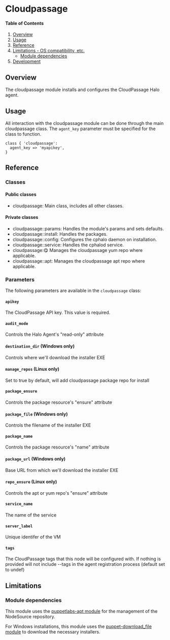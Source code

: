 # Cloudpassage

#### Table of Contents

1. [Overview](#overview)
1. [Usage](#usage)
1. [Reference](#reference)
1. [Limitations - OS compatibility, etc.](#limitations)
    * [Module dependencies](#module-dependencies)
1. [Development](#development)

## Overview

The cloudpassage module installs and configures the CloudPassage Halo agent.

## Usage

All interaction with the cloudpassage module can be done through the main cloudpassage class.
The `agent_key` parameter must be specified for the class to function.

```
class { 'cloudpassage':
  agent_key => 'myapikey',
}
```

## Reference

### Classes

#### Public classes

* cloudpassage: Main class, includes all other classes.

#### Private classes

* cloudpassage::params: Handles the module's params and sets defaults.
* cloudpassage::install: Handles the packages.
* cloudpassage::config: Configures the cphalo daemon on installation.
* cloudpassage::service: Handles the cphalod service.
* cloudpassage::yum: Manages the cloudpassage yum repo where applicable.
* cloudpassage::apt: Manages the cloudpassage apt repo where applicable.

### Parameters

The following parameters are available in the `cloudpassage` class:

#### `apikey`

The CloudPassage API key. This value is required.

#### `audit_mode`

Controls the Halo Agent's "read-only" attribute

#### `destination_dir` (Windows only)

Controls where we'll download the installer EXE

#### `manage_repos` (Linux only)

Set to true by default, will add cloudpassage package repo for install

#### `package_ensure`

Controls the package resource's "ensure" attribute

#### `package_file` (Windows only)

Controls the filename of the installer EXE

#### `package_name`

Controls the package resource's "name" attribute

#### `package_url` (Windows only)

Base URL from which we'll download the installer EXE

#### `repo_ensure` (Linux only)

Controls the apt or yum repo's "ensure" attribute

#### `service_name`

The name of the service

#### `server_label`

Unique identifer of the VM

#### `tags`

The CloudPassage tags that this node will be configured with. If nothing is provided
will not include --tags in the agent registration process (default set to undef)

## Limitations

### Module dependencies

This module uses the [puppetlabs-apt module](https://forge.puppet.com/puppetlabs/apt) for the management of the NodeSource
repository.

For Windows installations, this module uses the [puppet-download_file module](https://forge.puppet.com/puppet/download_file) to download the necessary installers.

<!---
#CPTAGS:community-unsupported automation deployment
#TBICON:images/ruby_icon.png
-->
